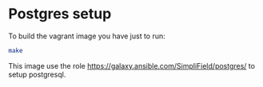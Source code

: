 Postgres setup
======

To build the vagrant image you have just to run:
```bash
make
```

This image use the role https://galaxy.ansible.com/SimpliField/postgres/ to 
setup postgresql.
